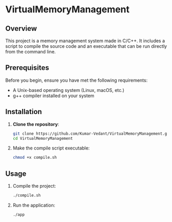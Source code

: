 # VirtualMemoryManagement

## Overview

This project is a memory management system made in C/C++.
It includes a script to compile the source code and an executable that can be run directly from the command line.

## Prerequisites

Before you begin, ensure you have met the following requirements:

- A Unix-based operating system (Linux, macOS, etc.)
- g++ compiler installed on your system

## Installation

1. **Clone the repository**:

   ```bash
   git clone https://github.com/Kumar-Vedant/VirtualMemoryManagement.git
   cd VirtualMemoryManagement
   ```

2. Make the compile script executable:

   ```bash
   chmod +x compile.sh
   ```

## Usage

1. Compile the project:

   ```bash
   ./compile.sh
   ```

2. Run the application:

   ```bash
   ./app
   ```
